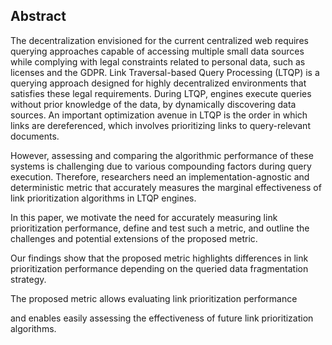 ## Abstract
<!-- Context      -->
The decentralization envisioned for the current centralized web requires querying approaches capable of accessing multiple small data sources while complying with legal constraints related to personal data, such as licenses and the GDPR.
Link Traversal-based Query Processing (LTQP) is a querying approach designed for highly decentralized environments that satisfies these legal requirements.
During LTQP, engines execute queries without prior knowledge of the data, by dynamically discovering data sources.
An important optimization avenue in LTQP is the order in which links are dereferenced, which involves prioritizing links to query-relevant documents. 
<!-- Need         -->
However, assessing and comparing the algorithmic performance of these systems is challenging due to various compounding factors during query execution. 
Therefore, researchers need an implementation-agnostic and deterministic metric that accurately measures the marginal effectiveness of link prioritization algorithms in LTQP engines.
<!-- Task         -->
<!-- Object       -->
In this paper, we motivate the need for accurately measuring link prioritization performance, define and test such a metric, and outline the challenges and potential extensions of the proposed metric.
<!-- Findings     -->
Our findings show that the proposed metric highlights differences in link prioritization performance depending on the queried data fragmentation strategy.
<!-- Conclusion   -->
The proposed metric allows evaluating link prioritization performance
<!-- Perspectives -->
and enables easily assessing the effectiveness of future link prioritization algorithms.
